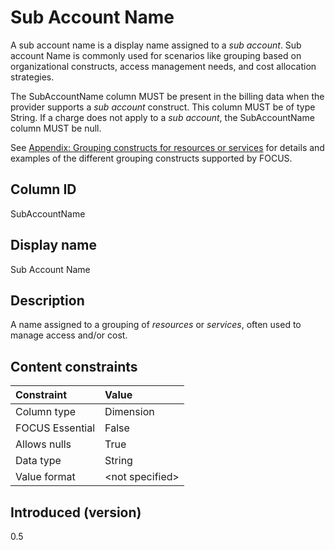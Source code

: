 # Sub Account Name

A sub account name is a display name assigned to a *sub account*. Sub account Name is commonly used for scenarios like grouping based on organizational constructs, access management needs, and cost allocation strategies.

The SubAccountName column MUST be present in the billing data when the provider supports a *sub account* construct. This column MUST be of type String. If a charge does not apply to a *sub account*, the SubAccountName column MUST be null.

See [Appendix: Grouping constructs for resources or services](#groupingconstructsforresourcesorservices) for details and examples of the different grouping constructs supported by FOCUS.

## Column ID

SubAccountName

## Display name

Sub Account Name

## Description

A name assigned to a grouping of *resources* or *services*, often used to manage access and/or cost.

## Content constraints

| Constraint      | Value           |
|:----------------|:----------------|
| Column type     | Dimension       |
| FOCUS Essential | False            |
| Allows nulls    | True            |
| Data type       | String          |
| Value format    | \<not specified> |

## Introduced (version)

0.5
